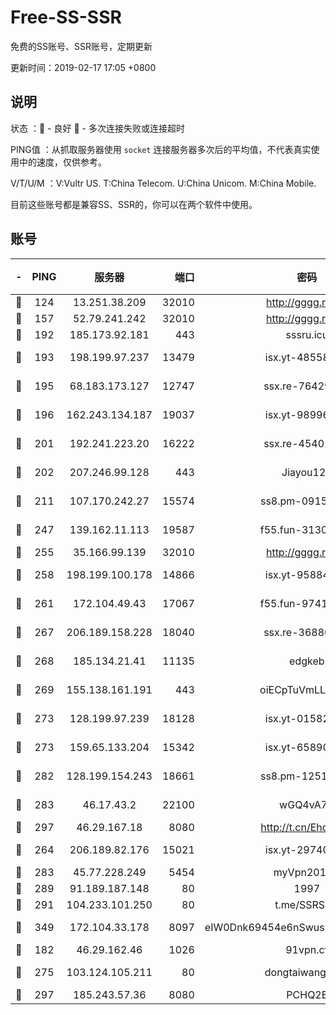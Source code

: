 # Free-SS-SSR

免费的SS账号、SSR账号，定期更新

更新时间：2019-02-17 17:05 +0800

## 说明

状态     ：🙂 - 良好 🙁 - 多次连接失败或连接超时

PING值   ：从抓取服务器使用 `socket` 连接服务器多次后的平均值，不代表真实使用中的速度，仅供参考。

V/T/U/M  ：V:Vultr US. T:China Telecom. U:China Unicom. M:China Mobile.

目前这些账号都是兼容SS、SSR的，你可以在两个软件中使用。

## 账号

|-|PING|服务器|端口|密码|加密方式|区域|V/T/U/M|
|:----:|:----:|:-----:|-----:|:----:|:----:|:----:|:----:|
|🙂|124|13.251.38.209|32010|http://gggg.rocks|chacha20|SG|8↓/9↓/10↑/9↓|
|🙂|157|52.79.241.242|32010|http://gggg.rocks|chacha20|KR|8↑/10↑/10↑/10↑|
|🙂|192|185.173.92.181|443|sssru.icu|rc4-md5|RU|10↑/10↑/10↑/10↑|
|🙂|193|198.199.97.237|13479|isx.yt-48558192|aes-256-cfb|US|10↑/10↑/10↑/10↑|
|🙂|195|68.183.173.127|12747|ssx.re-76429621|aes-256-cfb|US|8↑/8↑/8↑/8↑|
|🙂|196|162.243.134.187|19037|isx.yt-98996106|aes-256-cfb|US|10↑/10↑/10↑/10↑|
|🙂|201|192.241.223.20|16222|ssx.re-45401447|aes-256-cfb|US|8↑/8↑/8↑/8↑|
|🙂|202|207.246.99.128|443|Jiayou123|aes-256-cfb|US|9↑/10↑/10↑/10↑|
|🙂|211|107.170.242.27|15574|ss8.pm-09158696|aes-256-cfb|US|10↑/10↑/10↑/10↑|
|🙂|247|139.162.11.113|19587|f55.fun-31300313|aes-256-cfb|SG|9↓/10↑/10↑/10↑|
|🙂|255|35.166.99.139|32010|http://gggg.rocks|chacha20|US|9↑/9↑/8↑/9↑|
|🙂|258|198.199.100.178|14866|isx.yt-95884193|aes-256-cfb|US|10↑/10↑/10↑/10↑|
|🙂|261|172.104.49.43|17067|f55.fun-97414411|aes-256-cfb|SG|8↑/8↑/8↑/8↑|
|🙂|267|206.189.158.228|18040|ssx.re-36880282|aes-256-cfb|SG|8↑/8↑/8↑/8↑|
|🙂|268|185.134.21.41|11135|edgkeb|aes-256-cfb|GB|10↑/10↑/10↑/10↑|
|🙂|269|155.138.161.191|443|oiECpTuVmLLxk4Ts|aes-256-cfb|US|7↑/10↑/10↑/10↑|
|🙂|273|128.199.97.239|18128|isx.yt-01582409|aes-256-cfb|SG|10↑/10↑/10↑/10↑|
|🙂|273|159.65.133.204|15342|isx.yt-65890670|aes-256-cfb|SG|10↑/10↑/10↑/10↑|
|🙂|282|128.199.154.243|18661|ss8.pm-12519493|aes-256-cfb|SG|10↑/10↑/10↑/10↑|
|🙂|283|46.17.43.2|22100|wGQ4vA7D|aes-256-gcm|RU|6↓/10↑/10↑/10↑|
|🙂|297|46.29.167.18|8080|http://t.cn/EhdmTxe|rc4-md5|RU|8↑/8↑/8↑/8↑|
|🙂|264|206.189.82.176|15021|isx.yt-29740251|aes-256-cfb|SG|10↑/10↑/10↑/10↑|
|🙂|283|45.77.228.249|5454|myVpn2019[]|rc4-md5|GB|10↑/10↑/10↑/10↑|
|🙂|289|91.189.187.148|80|1997|chacha20|US|8↑/8↑/9↑/8↑|
|🙂|291|104.233.101.250|80|t.me/SSRSUB|rc4-md5|CA|10↑/10↑/10↑/10↑|
|🙂|349|172.104.33.178|8097|eIW0Dnk69454e6nSwuspv9DmS201tQ0D|aes-256-cfb|SG|10↑/10↑/10↑/10↑|
|🙂|182|46.29.162.46|1026|91vpn.cf|rc4-md5|RU|9↑/9↑/9↑/10↑|
|🙁|275|103.124.105.211|80|dongtaiwang.com|aes-256-cfb|US|10↑/10↑/10↑/10↑|
|🙁|297|185.243.57.36|8080|PCHQ2E|rc4-md5|US|8↑/9↑/9↑/9↑|

